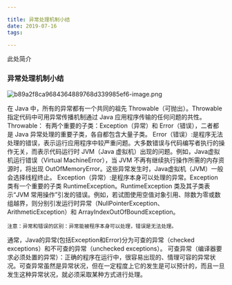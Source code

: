 ```yaml
---

title: 异常处理机制小结
date: 2019-07-16
tags:

---
```


此处简介

<!--more-->

### 异常处理机制小结
![b89a2f8ca9684364889768d339985ef6-image.png](//img.wqkenqing.ren//file/2017/7/b89a2f8ca9684364889768d339985ef6-image.png)


 在 Java 中，所有的异常都有一个共同的祖先 Throwable（可抛出）。Throwable 指定代码中可用异常传播机制通过 Java 应用程序传输的任何问题的共性。
       Throwable： 有两个重要的子类：Exception（异常）和 Error（错误），二者都是 Java 异常处理的重要子类，各自都包含大量子类。
        Error（错误）:是程序无法处理的错误，表示运行应用程序中较严重问题。大多数错误与代码编写者执行的操作无关，而表示代码运行时 JVM（Java 虚拟机）出现的问题。例如，Java虚拟机运行错误（Virtual MachineError），当 JVM 不再有继续执行操作所需的内存资源时，将出现 OutOfMemoryError。这些异常发生时，Java虚拟机（JVM）一般会选择线程终止。
           Exception（异常）:是程序本身可以处理的异常。Exception 类有一个重要的子类 RuntimeException。RuntimeException 类及其子类表示“JVM 常用操作”引发的错误。例如，若试图使用空值对象引用、除数为零或数组越界，则分别引发运行时异常（NullPointerException、 ArithmeticException）和 ArrayIndexOutOfBoundException。

`注意：异常和错误的区别：异常能被程序本身可以处理，错误是无法处理。`

通常，Java的异常(包括Exception和Error)分为可查的异常（checked exceptions）和不可查的异常（unchecked exceptions）。
      可查异常（编译器要求必须处置的异常）：正确的程序在运行中，很容易出现的、情理可容的异常状况。可查异常虽然是异常状况，但在一定程度上它的发生是可以预计的，而且一旦发生这种异常状况，就必须采取某种方式进行处理。
